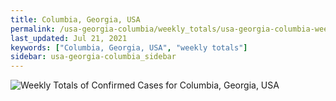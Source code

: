 ```yaml
---
title: Columbia, Georgia, USA
permalink: /usa-georgia-columbia/weekly_totals/usa-georgia-columbia-weekly_totals.html
last_updated: Jul 21, 2021
keywords: ["Columbia, Georgia, USA", "weekly totals"]
sidebar: usa-georgia-columbia_sidebar
---
```


![Weekly Totals of Confirmed Cases for Columbia, Georgia, USA](/covid_tracker/images/graphs/usa-georgia-columbia-weekly_totals_graph.png)
